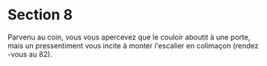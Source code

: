 # Section 8

Parvenu au coin, vous vous apercevez que le couloir aboutit à une
porte, mais un pressentiment vous incite à monter l'escalier en
colimaçon (rendez -vous au  82).
